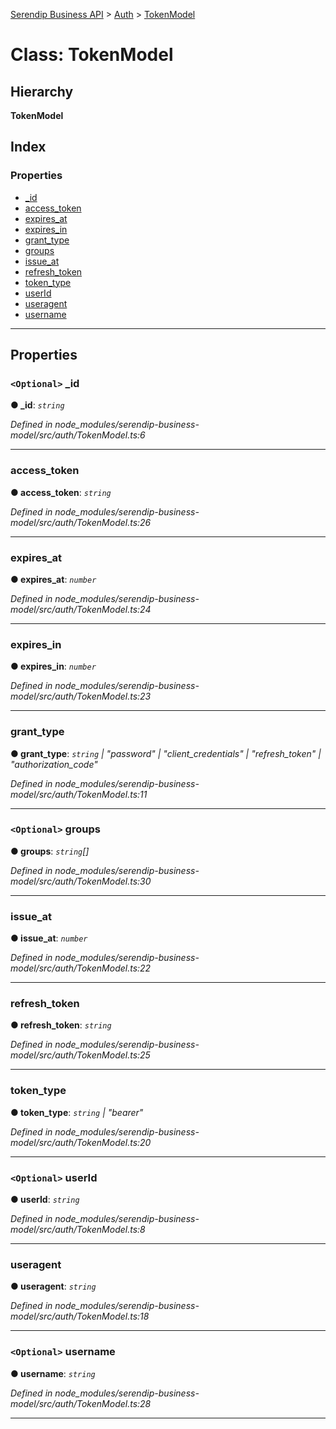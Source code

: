 [Serendip Business API](../README.md) > [Auth](../modules/auth.md) > [TokenModel](../classes/auth.tokenmodel.md)

# Class: TokenModel

## Hierarchy

**TokenModel**

## Index

### Properties

* [_id](auth.tokenmodel.md#_id)
* [access_token](auth.tokenmodel.md#access_token)
* [expires_at](auth.tokenmodel.md#expires_at)
* [expires_in](auth.tokenmodel.md#expires_in)
* [grant_type](auth.tokenmodel.md#grant_type)
* [groups](auth.tokenmodel.md#groups)
* [issue_at](auth.tokenmodel.md#issue_at)
* [refresh_token](auth.tokenmodel.md#refresh_token)
* [token_type](auth.tokenmodel.md#token_type)
* [userId](auth.tokenmodel.md#userid)
* [useragent](auth.tokenmodel.md#useragent)
* [username](auth.tokenmodel.md#username)

---

## Properties

<a id="_id"></a>

### `<Optional>` _id

**● _id**: *`string`*

*Defined in node_modules/serendip-business-model/src/auth/TokenModel.ts:6*

___
<a id="access_token"></a>

###  access_token

**● access_token**: *`string`*

*Defined in node_modules/serendip-business-model/src/auth/TokenModel.ts:26*

___
<a id="expires_at"></a>

###  expires_at

**● expires_at**: *`number`*

*Defined in node_modules/serendip-business-model/src/auth/TokenModel.ts:24*

___
<a id="expires_in"></a>

###  expires_in

**● expires_in**: *`number`*

*Defined in node_modules/serendip-business-model/src/auth/TokenModel.ts:23*

___
<a id="grant_type"></a>

###  grant_type

**● grant_type**: *`string` \| "password" \| "client_credentials" \| "refresh_token" \| "authorization_code"*

*Defined in node_modules/serendip-business-model/src/auth/TokenModel.ts:11*

___
<a id="groups"></a>

### `<Optional>` groups

**● groups**: *`string`[]*

*Defined in node_modules/serendip-business-model/src/auth/TokenModel.ts:30*

___
<a id="issue_at"></a>

###  issue_at

**● issue_at**: *`number`*

*Defined in node_modules/serendip-business-model/src/auth/TokenModel.ts:22*

___
<a id="refresh_token"></a>

###  refresh_token

**● refresh_token**: *`string`*

*Defined in node_modules/serendip-business-model/src/auth/TokenModel.ts:25*

___
<a id="token_type"></a>

###  token_type

**● token_type**: *`string` \| "bearer"*

*Defined in node_modules/serendip-business-model/src/auth/TokenModel.ts:20*

___
<a id="userid"></a>

### `<Optional>` userId

**● userId**: *`string`*

*Defined in node_modules/serendip-business-model/src/auth/TokenModel.ts:8*

___
<a id="useragent"></a>

###  useragent

**● useragent**: *`string`*

*Defined in node_modules/serendip-business-model/src/auth/TokenModel.ts:18*

___
<a id="username"></a>

### `<Optional>` username

**● username**: *`string`*

*Defined in node_modules/serendip-business-model/src/auth/TokenModel.ts:28*

___

